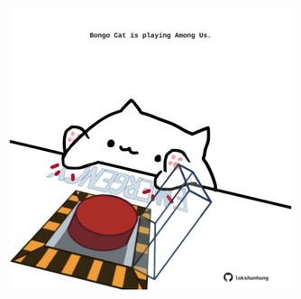 <!-- built at 08/10/2022, 17:06:55 UTC -->
<p align="center">
  <img width="500" height="500" src="./ReadmeImage.svg">
</p>
